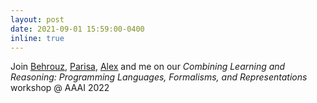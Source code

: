 ```yaml
---
layout: post
date: 2021-09-01 15:59:00-0400
inline: true
---
```


Join [Behrouz](https://behrouz-babaki.github.io/), [Parisa](http://www.cse.msu.edu/~kordjams/), [Alex](https://ajratner.github.io/) and me on our *Combining Learning and Reasoning: Programming Languages, Formalisms, and Representations* workshop @ AAAI 2022
